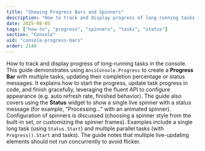 ```yaml
---
title: "Showing Progress Bars and Spinners"
description: "How to track and display progress of long-running tasks in the console"
date: 2025-08-05
tags: ["how-to", "progress", "spinners", "tasks", "status"]
section: "Console"
uid: "console-progress-bars"
order: 2140
---
```


How to track and display progress of long-running tasks in the console. This guide demonstrates using `AnsiConsole.Progress` to create a **Progress Bar** with multiple tasks, updating their completion percentage or status messages. It explains how to start the progress, update task progress in code, and finish gracefully, leveraging the fluent API to configure appearance (e.g. auto refresh rate, finished behavior). The guide also covers using the **Status** widget to show a single live spinner with a status message (for example, "Processing…" with an animated spinner). Configuration of spinners is discussed (choosing a spinner style from the built-in set, or customizing the spinner frames). Examples include a single long task (using `Status.Start`) and multiple parallel tasks (with `Progress().Start` and tasks). The guide notes that multiple live-updating elements should not run concurrently to avoid flicker.